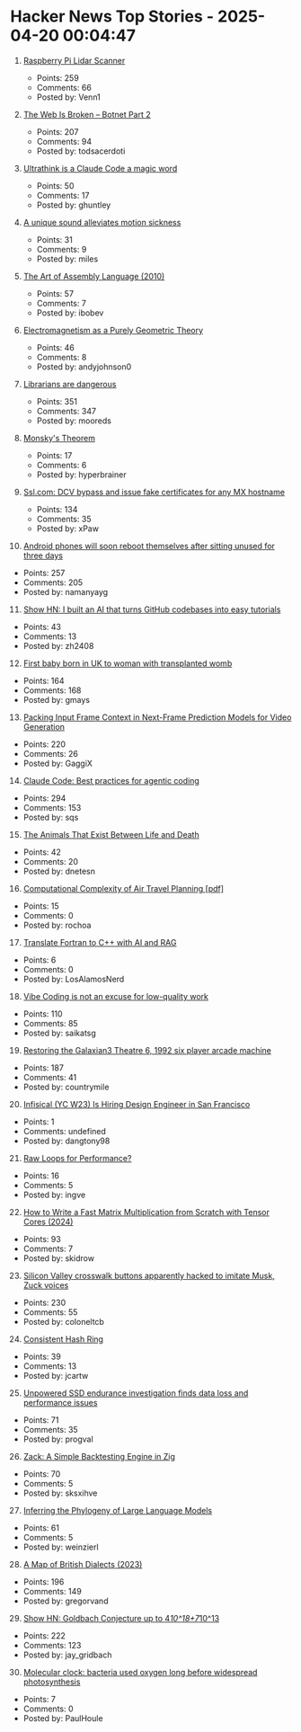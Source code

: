 # Hacker News Top Stories - 2025-04-20 00:04:47

1. [Raspberry Pi Lidar Scanner](https://github.com/PiLiDAR/PiLiDAR)
   - Points: 259
   - Comments: 66
   - Posted by: Venn1

2. [The Web Is Broken – Botnet Part 2](https://jan.wildeboer.net/2025/04/Web-is-Broken-Botnet-Part-2/)
   - Points: 207
   - Comments: 94
   - Posted by: todsacerdoti

3. [Ultrathink is a Claude Code a magic word](https://simonwillison.net/2025/Apr/19/claude-code-best-practices/)
   - Points: 50
   - Comments: 17
   - Posted by: ghuntley

4. [A unique sound alleviates motion sickness](https://www.nagoya-u.ac.jp/researchinfo/result-en/2025/04/20250408-01.html)
   - Points: 31
   - Comments: 9
   - Posted by: miles

5. [The Art of Assembly Language (2010)](https://www.plantation-productions.com/Webster/www.artofasm.com/Linux/HTML/AoATOC.html)
   - Points: 57
   - Comments: 7
   - Posted by: ibobev

6. [Electromagnetism as a Purely Geometric Theory](https://iopscience.iop.org/article/10.1088/1742-6596/2987/1/012001)
   - Points: 46
   - Comments: 8
   - Posted by: andyjohnson0

7. [Librarians are dangerous](https://bradmontague.substack.com/p/librarians-are-dangerous)
   - Points: 351
   - Comments: 347
   - Posted by: mooreds

8. [Monsky's Theorem](https://mathmondays.com/monskys-theorem)
   - Points: 17
   - Comments: 6
   - Posted by: hyperbrainer

9. [Ssl.com: DCV bypass and issue fake certificates for any MX hostname](https://bugzilla.mozilla.org/show_bug.cgi?id=1961406)
   - Points: 134
   - Comments: 35
   - Posted by: xPaw

10. [Android phones will soon reboot themselves after sitting unused for three days](https://arstechnica.com/gadgets/2025/04/android-phones-will-soon-reboot-themselves-after-sitting-unused-for-3-days/)
   - Points: 257
   - Comments: 205
   - Posted by: namanyayg

11. [Show HN: I built an AI that turns GitHub codebases into easy tutorials](https://github.com/The-Pocket/Tutorial-Codebase-Knowledge)
   - Points: 43
   - Comments: 13
   - Posted by: zh2408

12. [First baby born in UK to woman with transplanted womb](https://www.bbc.com/news/articles/c78jd517z87o)
   - Points: 164
   - Comments: 168
   - Posted by: gmays

13. [Packing Input Frame Context in Next-Frame Prediction Models for Video Generation](https://lllyasviel.github.io/frame_pack_gitpage/)
   - Points: 220
   - Comments: 26
   - Posted by: GaggiX

14. [Claude Code: Best practices for agentic coding](https://www.anthropic.com/engineering/claude-code-best-practices)
   - Points: 294
   - Comments: 153
   - Posted by: sqs

15. [The Animals That Exist Between Life and Death](https://nautil.us/the-animals-that-exist-between-life-and-death-1202592/)
   - Points: 42
   - Comments: 20
   - Posted by: dnetesn

16. [Computational Complexity of Air Travel Planning [pdf]](http://www.demarcken.org/carl/papers/ITA-software-travel-complexity/ITA-software-travel-complexity.pdf)
   - Points: 15
   - Comments: 0
   - Posted by: rochoa

17. [Translate Fortran to C++ with AI and RAG](https://www.lanl.gov/media/publications/1663/0125-llm-translation)
   - Points: 6
   - Comments: 0
   - Posted by: LosAlamosNerd

18. [Vibe Coding is not an excuse for low-quality work](https://addyo.substack.com/p/vibe-coding-is-not-an-excuse-for)
   - Points: 110
   - Comments: 85
   - Posted by: saikatsg

19. [Restoring the Galaxian3 Theatre 6, 1992 six player arcade machine](https://philwip.com/2025/04/14/galaxian-3-project-revival/)
   - Points: 187
   - Comments: 41
   - Posted by: countrymile

20. [Infisical (YC W23) Is Hiring Design Engineer in San Francisco](https://www.ycombinator.com/companies/infisical/jobs/I8zvnRW-design-engineer-san-francisco)
   - Points: 1
   - Comments: undefined
   - Posted by: dangtony98

21. [Raw Loops for Performance?](https://www.sandordargo.com/blog/2025/04/16/raw-loops-for-performance)
   - Points: 16
   - Comments: 5
   - Posted by: ingve

22. [How to Write a Fast Matrix Multiplication from Scratch with Tensor Cores (2024)](https://alexarmbr.github.io/2024/08/10/How-To-Write-A-Fast-Matrix-Multiplication-From-Scratch-With-Tensor-Cores.html)
   - Points: 93
   - Comments: 7
   - Posted by: skidrow

23. [Silicon Valley crosswalk buttons apparently hacked to imitate Musk, Zuck voices](https://www.paloaltoonline.com/technology/2025/04/12/silicon-valley-crosswalk-buttons-apparently-hacked-to-imitate-musk-zuckerberg-voices/)
   - Points: 230
   - Comments: 55
   - Posted by: coloneltcb

24. [Consistent Hash Ring](https://gallery.selfboot.cn/en/algorithms/hashring)
   - Points: 39
   - Comments: 13
   - Posted by: jcartw

25. [Unpowered SSD endurance investigation finds data loss and performance issues](https://www.tomshardware.com/pc-components/storage/unpowered-ssd-endurance-investigation-finds-severe-data-loss-and-performance-issues-reminds-us-of-the-importance-of-refreshing-backups)
   - Points: 71
   - Comments: 35
   - Posted by: progval

26. [Zack: A Simple Backtesting Engine in Zig](https://github.com/zerotech-studio/zack)
   - Points: 70
   - Comments: 5
   - Posted by: sksxihve

27. [Inferring the Phylogeny of Large Language Models](https://arxiv.org/abs/2404.04671)
   - Points: 61
   - Comments: 5
   - Posted by: weinzierl

28. [A Map of British Dialects (2023)](https://starkeycomics.com/2023/11/07/map-of-british-english-dialects/)
   - Points: 196
   - Comments: 149
   - Posted by: gregorvand

29. [Show HN: Goldbach Conjecture up to 4*10^18+7*10^13](https://medium.com/@jay_gridbach/grid-computing-shatters-world-record-for-goldbach-conjecture-verification-1ef3dc58a38d)
   - Points: 222
   - Comments: 123
   - Posted by: jay_gridbach

30. [Molecular clock: bacteria used oxygen long before widespread photosynthesis](https://phys.org/news/2025-04-molecular-clock-analysis-bacteria-oxygen.html)
   - Points: 7
   - Comments: 0
   - Posted by: PaulHoule

